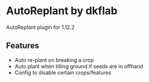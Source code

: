# AutoReplant by dkflab
AutoReplant plugin for 1.12.2

## Features
- Auto re-plant on breaking a crop
- Auto plant when tilling ground if seeds are in offhand
- Config to disable certain crops/features
